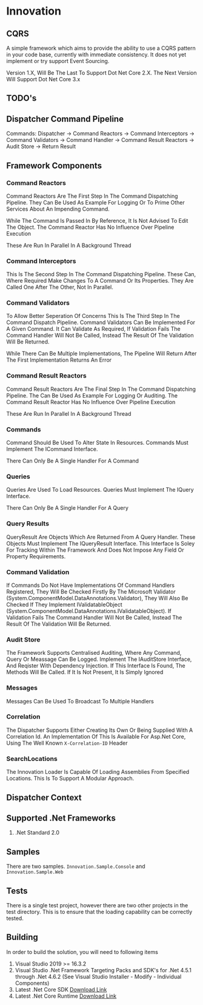 # Innovation

## CQRS

A simple framework which aims to provide the ability to use a CQRS pattern in your code base,
currently with immediate consistency. It does not yet implement or try support Event Sourcing.

Version 1.X, Will Be The Last To Support Dot Net Core 2.X.
The Next Version Will Support Dot Net Core 3.x

## TODO's


## Dispatcher Command Pipeline

Commands: Dispatcher -> Command Reactors -> Command Interceptors -> Command Validators -> Command Handler -> Command Result Reactors -> Audit Store -> Return Result

## Framework Components

### Command Reactors

Command Reactors Are The First Step In The Command Dispatching Pipeline.
They Can Be Used As Example For Logging Or To Prime Other Services About An Impending Command.

While The Command Is Passed In By Reference, It Is Not Advised To Edit The Object.
The Command Reactor Has No Influence Over Pipeline Execution

These Are Run In Parallel In A Background Thread

### Command Interceptors

This Is The Second Step In The Command Dispatching Pipeline.
These Can, Where Required Make Changes To A Command Or Its Properties. They Are Called One After The Other,
Not In Parallel.

### Command Validators

To Allow Better Seperation Of Concerns This Is The Third Step In The Command Dispatch Pipeline. 
Command Validators Can Be Implemented For A Given Command. It Can Validate As Required, If Validation Fails The Command Handler
Will Not Be Called, Instead The Result Of The Validation Will Be Returned.

While There Can Be Multiple Implementations, The Pipeline Will Return After The First Implementation Returns An Error

### Command Result Reactors

Command Result Reactors Are The Final Step In The Command Dispatching Pipeline.
The Can Be Used As Example For Logging Or Auditing. The Command Result Reactor Has No Influence Over Pipeline Execution

These Are Run In Parallel In A Background Thread

### Commands

Command Should Be Used To Alter State In Resources.
Commands Must Implement The ICommand Interface.

There Can Only Be A Single Handler For A Command

### Queries

Queries Are Used To Load Resources.
Queries Must Implement The IQuery Interface.

There Can Only Be A Single Handler For A Query

### Query Results

QueryResult Are Objects Which Are Returned From A Query Handler.
These Objects Must Implement The IQueryResult Interface.
This Interface Is Soley For Tracking Within The Framework And Does Not Impose Any
Field Or Property Requirements.

### Command Validation

If Commands Do Not Have Implementations Of Command Handlers Registered, They Will Be Checked
Firstly By The Microsoft Validator (System.ComponentModel.DataAnnotations.Validator), They Will 
Also Be Checked If They Implement IValidatableObject (System.ComponentModel.DataAnnotations.IValidatableObject).
If Validation Fails The Command Handler Will Not Be Called, Instead The Result Of The Validation Will Be Returned.

### Audit Store

The Framework Supports Centralised Auditing, Where Any Command, Query Or Meassage Can Be Logged.
Implement The IAuditStore Interface, And Reqister With Dependency Injection. If This Interface Is Found,
The Methods Will Be Called. If It Is Not Present, It Is Simply Ignored

### Messages

Messages Can Be Used To Broadcast To Multiple Handlers

### Correlation

The Dispatcher Supports Either Creating Its Own Or Being Supplied With A Correlation Id.
An Implementation Of This Is Available For Asp.Net Core, Using The Well Known `X-Correlation-ID` Header

### SearchLocations

The Innovation Loader Is Capable Of Loading Assemblies From Specified Locations.
This Is To Support A Modular Approach.

## Dispatcher Context



## Supported .Net Frameworks

1. .Net Standard 2.0

## Samples

There are two samples. `Innovation.Sample.Console` and `Innovation.Sample.Web`

## Tests

There is a single test project, however there are two other projects in the test directory.
This is to ensure that the loading capability can be correctly tested.

## Building

In order to build the solution, you will need to following items

1. Visual Studio 2019 >= 16.3.2
2. Visual Studio .Net Framework Targeting Packs and SDK's for .Net 4.5.1 through .Net 4.6.2 (See Visual Studio Installer - Modify - Individual Components)
3. Latest .Net Core SDK [Download Link](https://download.microsoft.com/download/0/F/D/0FD852A4-7EA1-4E2A-983A-0484AC19B92C/dotnet-sdk-2.0.0-win-x64.exe)
4. Latest .Net Core Runtime [Download Link](https://download.microsoft.com/download/5/6/B/56BFEF92-9045-4414-970C-AB31E0FC07EC/dotnet-runtime-2.0.0-win-x64.exe)

